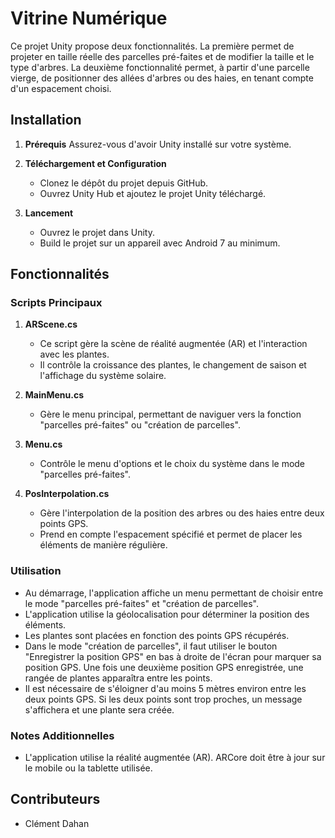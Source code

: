 # Vitrine Numérique

Ce projet Unity propose deux fonctionnalités. La première permet de projeter en taille réelle des parcelles pré-faites et de modifier la taille et le type d'arbres. La deuxième fonctionnalité permet, à partir d'une parcelle vierge, de positionner des allées d'arbres ou des haies, en tenant compte d'un espacement choisi.

## Installation

1. **Prérequis**
   Assurez-vous d'avoir Unity installé sur votre système.

2. **Téléchargement et Configuration**
   - Clonez le dépôt du projet depuis GitHub.
   - Ouvrez Unity Hub et ajoutez le projet Unity téléchargé.

3. **Lancement**
   - Ouvrez le projet dans Unity.
   - Build le projet sur un appareil avec Android 7 au minimum.

## Fonctionnalités

### Scripts Principaux

1. **ARScene.cs**
   - Ce script gère la scène de réalité augmentée (AR) et l'interaction avec les plantes.
   - Il contrôle la croissance des plantes, le changement de saison et l'affichage du système solaire.

2. **MainMenu.cs**
   - Gère le menu principal, permettant de naviguer vers la fonction "parcelles pré-faites" ou "création de parcelles".

3. **Menu.cs**
   - Contrôle le menu d'options et le choix du système dans le mode "parcelles pré-faites".

4. **PosInterpolation.cs**
   - Gère l'interpolation de la position des arbres ou des haies entre deux points GPS.
   - Prend en compte l'espacement spécifié et permet de placer les éléments de manière régulière.

### Utilisation

- Au démarrage, l'application affiche un menu permettant de choisir entre le mode "parcelles pré-faites" et "création de parcelles".
- L'application utilise la géolocalisation pour déterminer la position des éléments.
- Les plantes sont placées en fonction des points GPS récupérés.
- Dans le mode "création de parcelles", il faut utiliser le bouton "Enregistrer la position GPS" en bas à droite de l'écran pour marquer sa position GPS. Une fois une deuxième position GPS enregistrée, une rangée de plantes apparaîtra entre les points.  
- Il est nécessaire de s'éloigner d'au moins 5 mètres environ entre les deux points GPS. Si les deux points sont trop proches, un message s'affichera et une plante sera créée.

### Notes Additionnelles

- L'application utilise la réalité augmentée (AR). ARCore doit être à jour sur le mobile ou la tablette utilisée.

## Contributeurs

- Clément Dahan
